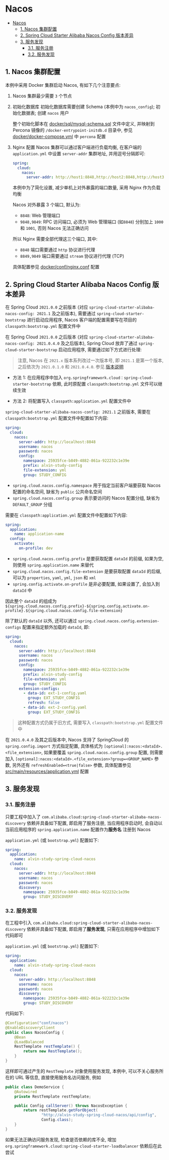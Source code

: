 # Nacos

- [Nacos](#nacos)
  - [1. Nacos 集群配置](#1-nacos-集群配置)
  - [2. Spring Cloud Starter Alibaba Nacos Config 版本差异](#2-spring-cloud-starter-alibaba-nacos-config-版本差异)
  - [3. 服务发现](#3-服务发现)
    - [3.1. 服务注册](#31-服务注册)
    - [3.2. 服务发现](#32-服务发现)

## 1. Nacos 集群配置

本例中采用 Docker 集群启动 Nacos, 有如下几个注意要点:

1. Nacos 集群最少需要 `3` 个节点

2. 初始化数据库
   初始化数据库需要创建 Schema (本例中为 `nacos_config`); 初始化数据表; 创建 `nacos` 用户

   整个初始化脚本在 [docker/sql/mysql-schema.sql](docker/sql/mysql-schema.sql) 文件中定义, 并映射到 Percona
   镜像的 `/docker-entrypoint-initdb.d` 目录中, 参见 [docker/docker-compose.yml](docker/docker-compose.yml) 中 `percona`
   配置

3. Nginx 配置
   Nacos 集群可以通过客户端进行负载均衡, 在客户端的 `application.yml` 中设置 `server-addr` 集群地址, 并用逗号分隔即可:

    ```yml
    spring:
      cloud:
        nacos:
          server-addr: http://host1:8848,http://host2:8848,http://host3:8848
    ```

   本例中为了简化设置, 减少单机上对外暴露的端口数量, 采用 Nginx 作为负载均衡

   Nacos 对外暴露 3 个端口, 默认为:

   - `8848`: Web 管理端口
   - `9848,9849`: RPC 访问端口, 必须为 Web 管理端口 (如`8848`) 分别加上 `1000` 和 `1001`, 否则 Nacos 无法正确访问

   所以 Nginx 需要全部代理这三个端口, 其中:

   - `8848` 端口需要通过 `http` 协议进行代理
   - `8849,9849` 端口需要通过 `stream` 协议进行代理 (TCP)

   具体配置参见 [docker/conf/nginx.conf](docker/conf/nginx.conf) 配置

## 2. Spring Cloud Starter Alibaba Nacos Config 版本差异

在 Spring Cloud `2021.0.0` 之前版本 (对应 `spring-cloud-starter-alibaba-nacos-config: 2021.1` 及之前版本),
需要通过 `spring-cloud-starter-bootstrap` 进行启动应用程序, Nacos 客户端的配置需要写在项目的 `classpath:bootstrap.yml`
配置文件中

在 Spring Cloud `2021.0.0` 之后版本 (对应 `spring-cloud-starter-alibaba-nacos-config: 2021.0.4.0` 及之后版本), Spring
Cloud 放弃了通过 `spring-cloud-starter-bootstrap` 启动应用程序, 需要通过如下方式进行处理:

> 注意, Nacos 在 `2021.x` 版本系列改过一次版本号, 即 `2021.1` 是第一个版本, 之后依次为 `2021.0.1.0` 和 `2021.0.4.0`.
> 参见 [版本说明](https://github.com/alibaba/spring-cloud-alibaba/wiki/%E7%89%88%E6%9C%AC%E8%AF%B4%E6%98%8E)

- 方法 1: 在应用程序中加入 `org.springframework.cloud：spring-cloud-starter-bootstrap` 依赖,
  此时原配置 `classpath:bootstrap.yml` 文件可以继续生效

- 方法 2: 将配置写入 `classpath:application.yml` 配置文件中

`spring-cloud-starter-alibaba-nacos-config: 2021.1` 之前版本, 需要在 `classpath:bootstrap.yml` 配置文件中配置如下内容:

```yml
spring:
  cloud:
    nacos:
      server-addr: http://localhost:8848
      username: nacos
      password: nacos
      config:
        namespace: 25935fce-b849-4882-861a-922232c1e39e
        prefix: alvin-study-config
        file-extension: yml
        group: STUDY_CONFIG
```

- `spring.cloud.nacos.config.namespace` 用于指定当前客户端要获取 Nacos 配置的命名空间, 缺省为 `public` 公共命名空间
- `spring.cloud.nacos.config.group` 表示要访问的 Nacos 配置分组, 缺省为 `DEFAULT_GROUP` 分组

需要在 `classpath:application.yml` 配置文件中配置如下内容:

```yml
spring:
  application:
    name: application-name
  config:
    activate:
      on-profile: dev
```

- `spring.cloud.nacos.config.prefix` 是要获取配置 `dataId` 的前缀, 如果为空, 则使用 `spring.application.name` 来替代
- `spring.cloud.nacos.config.file-extension` 是要获取配置 `dataId` 的后缀, 可以为 `properties`, `yaml`, `yml`, `json`
  和 `xml`
- `spring.config.activate.on-profile` 是非必要配置, 如果设置了, 会加入到 `dataId` 中

因此整个 `dataId`
的组成为 `${spring.cloud.nacos.config.prefix}-${spring.config.activate.on-profile}.${spring.cloud.nacos.config.file-extension}`

除了默认的 `dataId` 以外, 还可以通过 `spring.cloud.nacos.config.extension-configs` 配置来指定额外加载的 `dataId`, 即:

```yml
spring:
  cloud:
    nacos:
      server-addr: http://localhost:8848
      username: nacos
      password: nacos
      config:
        namespace: 25935fce-b849-4882-861a-922232c1e39e
        prefix: alvin-study-config
        file-extension: yml
        group: STUDY_CONFIG
      extension-configs:
        - data-id: ext-1-config.yaml
          group: EXT_STUDY_CONFIG
          refresh: false
        - data-id: ext-2-config.yaml
          group: EXT_STUDY_CONFIG
```

> 这种配置方式仍属于旧方式, 需要写入 `classpath:bootstrap.yml` 配置文件中

在 `2021.0.4.0` 及其之后版本中, Nacos 支持了 SpringCloud 的 `spring.config.import` 方式指定配置,
具体格式为 `[optional]:nacos:<dataId>.<file_extension>`, 如果要覆盖 `spring.cloud.nacos.config.group` 配置,
则需要加入 `[optional]:nacos:<dataId>.<file_extension>?group=<GROUP_NAME>` 参数, 另外还有 `refreshEnabled=<true|false>`
参数, 具体配置参见 [src/main/resources/application.yml](src/main/resources/application.yml) 配置

## 3. 服务发现

### 3.1. 服务注册

只要工程中加入了 `com.alibaba.cloud:spring-cloud-starter-alibaba-nacos-discovery` 依赖并具备如下配置, 即启用了服务注册,
当应用程序启动时, 会自动以当前应用程序的 `spring.application.name` 配置作为**服务名** 注册到 Nacos

`application.yml` (或 `bootstrap.yml`) 配置如下:

```yml
spring:
  application:
    name: alvin-study-spring-cloud-nacos
  cloud:
    nacos:
      server-addr: http://localhost:8848
      username: nacos
      password: nacos
      discovery:
        namespace: 25935fce-b849-4882-861a-922232c1e39e
        group: STUDY_DISCOVERY
```

### 3.2. 服务发现

在工程中引入 `com.alibaba.cloud:spring-cloud-starter-alibaba-nacos-discovery` 依赖并具备如下配置, 即启用了**服务发现**,
只需在应用程序中增加如下代码即可

`application.yml` (或 `bootstrap.yml`) 配置如下:

```yml
spring:
  application:
    name: alvin-study-spring-cloud-nacos
  cloud:
    nacos:
      server-addr: http://localhost:8848
      username: nacos
      password: nacos
      discovery:
        namespace: 25935fce-b849-4882-861a-922232c1e39e
        group: STUDY_DISCOVERY
```

代码如下:

```java
@Configuration("conf/nacos")
@EnableDiscoveryClient
public class NacosConfig {
    @Bean
    @LoadBalanced
    RestTemplate restTemplate() {
        return new RestTemplate();
    }
}
```

这样即可通过产生的 `RestTemplate` 对象使用服务发现, 本例中, 可以不关心服务所在的 URL 等信息, 直接使用服务名访问服务, 例如

```java
public class DemoService {
    @Autowired
    private RestTemplate restTemplate;

    public Config callServer() throws NacosException {
        return restTemplate.getForObject(
                "http://alvin-study-spring-cloud-nacos/api/config",
                Config.class);
    }
}
```

如果无法正确访问服务发现, 检查是否依赖的库不全, 增加 `org.springframework.cloud:spring-cloud-starter-loadbalancer`
依赖后在此尝试
